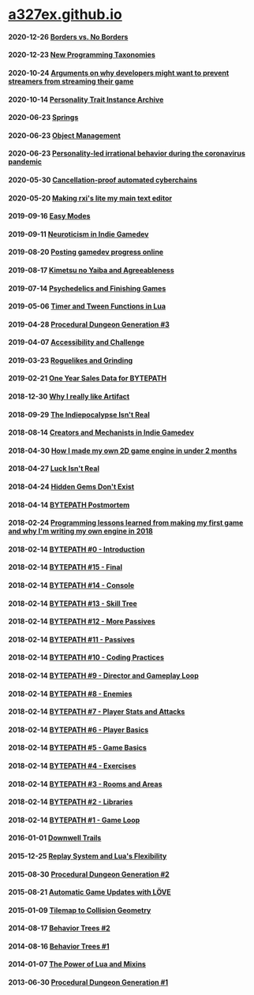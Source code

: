 # [a327ex.github.io](https://a327ex.github.io)

#### 2020-12-26 [Borders vs. No Borders](https://github.com/a327ex/blog/issues/66)
#### 2020-12-23 [New Programming Taxonomies](https://github.com/a327ex/blog/issues/63)
#### 2020-10-24 [Arguments on why developers might want to prevent streamers from streaming their game](https://github.com/a327ex/blog/issues/62)
#### 2020-10-14 [Personality Trait Instance Archive](https://github.com/a327ex/blog/issues/61)
#### 2020-06-23 [Springs](https://github.com/a327ex/blog/issues/60)
#### 2020-06-23 [Object Management](https://github.com/a327ex/blog/issues/59)
#### 2020-06-23 [Personality-led irrational behavior during the coronavirus pandemic](https://github.com/a327ex/blog/issues/58)
#### 2020-05-30 [Cancellation-proof automated cyberchains](https://github.com/a327ex/blog/issues/57)
#### 2020-05-20 [Making rxi's lite my main text editor](https://github.com/a327ex/blog/issues/56)
#### 2019-09-16 [Easy Modes](https://github.com/adnzzzzZ/blog/issues/54)
#### 2019-09-11 [Neuroticism in Indie Gamedev](https://github.com/adnzzzzZ/blog/issues/53)
#### 2019-08-20 [Posting gamedev progress online](https://github.com/adnzzzzZ/blog/issues/52)
#### 2019-08-17 [Kimetsu no Yaiba and Agreeableness](https://github.com/adnzzzzZ/blog/issues/50)
#### 2019-07-14 [Psychedelics and Finishing Games](https://github.com/adnzzzzZ/blog/issues/51)
#### 2019-05-06 [Timer and Tween Functions in Lua](https://github.com/adnzzzzZ/blog/issues/48)
#### 2019-04-28 [Procedural Dungeon Generation #3](https://github.com/adonaac/blog/issues/47)
#### 2019-04-07 [Accessibility and Challenge](https://github.com/SSYGEN/blog/issues/46)
#### 2019-03-23 [Roguelikes and Grinding](https://github.com/SSYGEN/blog/issues/45)
#### 2019-02-21 [One Year Sales Data for BYTEPATH](https://github.com/SSYGEN/blog/issues/44)
#### 2018-12-30 [Why I really like Artifact](https://github.com/SSYGEN/blog/issues/43)
#### 2018-09-29 [The Indiepocalypse Isn't Real](https://github.com/SSYGEN/blog/issues/41)
#### 2018-08-14 [Creators and Mechanists in Indie Gamedev](https://github.com/SSYGEN/blog/issues/40)
#### 2018-04-30 [How I made my own 2D game engine in under 2 months](https://github.com/adonaac/blog/issues/39)
#### 2018-04-27 [Luck Isn't Real](https://github.com/adonaac/blog/issues/38)
#### 2018-04-24 [Hidden Gems Don't Exist](https://github.com/adonaac/blog/issues/37)
#### 2018-04-14 [BYTEPATH Postmortem](https://github.com/adonaac/blog/issues/35)
#### 2018-02-24 [Programming lessons learned from making my first game and why I'm writing my own engine in 2018](https://github.com/SSYGEN/blog/issues/31)
#### 2018-02-14 [BYTEPATH #0 - Introduction](https://github.com/adonaac/blog/issues/30)
#### 2018-02-14 [BYTEPATH #15 - Final](https://github.com/adonaac/blog/issues/29)
#### 2018-02-14 [BYTEPATH #14 - Console](https://github.com/adonaac/blog/issues/28)
#### 2018-02-14 [BYTEPATH #13 - Skill Tree](https://github.com/adonaac/blog/issues/27)
#### 2018-02-14 [BYTEPATH #12 - More Passives](https://github.com/adonaac/blog/issues/26)
#### 2018-02-14 [BYTEPATH #11 - Passives](https://github.com/adonaac/blog/issues/25)
#### 2018-02-14 [BYTEPATH #10 - Coding Practices](https://github.com/adonaac/blog/issues/24)
#### 2018-02-14 [BYTEPATH #9 - Director and Gameplay Loop](https://github.com/adonaac/blog/issues/23)
#### 2018-02-14 [BYTEPATH #8 - Enemies](https://github.com/adonaac/blog/issues/22)
#### 2018-02-14 [BYTEPATH #7 - Player Stats and Attacks](https://github.com/adonaac/blog/issues/21)
#### 2018-02-14 [BYTEPATH #6 - Player Basics](https://github.com/adonaac/blog/issues/20)
#### 2018-02-14 [BYTEPATH #5 - Game Basics](https://github.com/adonaac/blog/issues/19)
#### 2018-02-14 [BYTEPATH #4 - Exercises](https://github.com/adonaac/blog/issues/18)
#### 2018-02-14 [BYTEPATH #3 - Rooms and Areas](https://github.com/adonaac/blog/issues/17)
#### 2018-02-14 [BYTEPATH #2 - Libraries](https://github.com/adonaac/blog/issues/16)
#### 2018-02-14 [BYTEPATH #1 - Game Loop](https://github.com/adonaac/blog/issues/15)
#### 2016-01-01 [Downwell Trails](https://github.com/adonaac/blog/issues/9)
#### 2015-12-25 [Replay System and Lua's Flexibility](https://github.com/adonaac/blog/issues/8)
#### 2015-08-30 [Procedural Dungeon Generation #2](https://github.com/adonaac/blog/issues/7)
#### 2015-08-21 [Automatic Game Updates with LÖVE](https://github.com/adonaac/blog/issues/6)
#### 2015-01-09 [Tilemap to Collision Geometry](https://github.com/adonaac/blog/issues/5)
#### 2014-08-17 [Behavior Trees #2](https://github.com/adonaac/blog/issues/4)
#### 2014-08-16 [Behavior Trees #1](https://github.com/adonaac/blog/issues/3)
#### 2014-01-07 [The Power of Lua and Mixins](https://github.com/adonaac/blog/issues/2)
#### 2013-06-30 [Procedural Dungeon Generation #1](https://github.com/adonaac/blog/issues/1)
